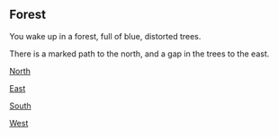 ## Forest

You wake up in a forest, full of blue, distorted trees.

There is a marked path to the north, and a gap in the trees to the east. 

[North](./hole.html)

[East](./clearing.html)

[South]()

[West]()
